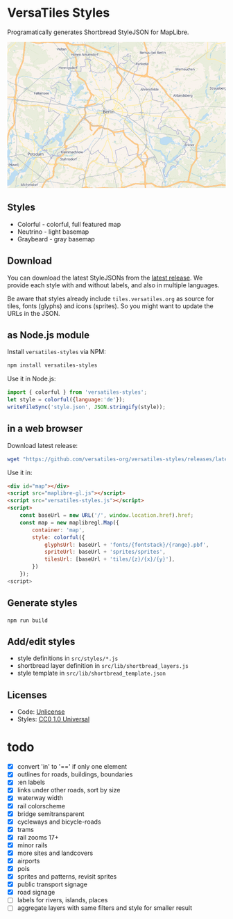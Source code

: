 # VersaTiles Styles

Programatically generates Shortbread StyleJSON for MapLibre.

![Example: Colorful Style](docs/colorful.png)

## Styles

* Colorful - colorful, full featured map
* Neutrino - light basemap
* Graybeard - gray basemap

## Download

You can download the latest StyleJSONs from the [latest release](https://github.com/versatiles-org/versatiles-styles/releases/latest/).
We provide each style with and without labels, and also in multiple languages.

Be aware that styles already include `tiles.versatiles.org` as source for tiles, fonts (glyphs) and icons (sprites). So you might want to update the URLs in the JSON.

## as Node.js module

Install `versatiles-styles` via NPM:
```bash
npm install versatiles-styles
```

Use it in Node.js:
```javascript
import { colorful } from 'versatiles-styles';
let style = colorful({language:'de'});
writeFileSync('style.json', JSON.stringify(style));
```

## in a web browser

Download latest release:
```bash
wget "https://github.com/versatiles-org/versatiles-styles/releases/latest/download/versatiles-styles.js"
```

Use it in:
```html
<div id="map"></div>
<script src="maplibre-gl.js"></script>
<script src="versatiles-styles.js"></script>
<script>
	const baseUrl = new URL('/', window.location.href).href;
	const map = new maplibregl.Map({
		container: 'map',
		style: colorful({
			glyphsUrl: baseUrl + 'fonts/{fontstack}/{range}.pbf',
			spriteUrl: baseUrl + 'sprites/sprites',
			tilesUrl: [baseUrl + 'tiles/{z}/{x}/{y}'],
		})
	});
<script>
```

## Generate styles

`npm run build`

## Add/edit styles

* style definitions in `src/styles/*.js`
* shortbread layer definition in `src/lib/shortbread_layers.js`
* style template in `src/lib/shortbread_template.json`

## Licenses

* Code: [Unlicense](LICENSE.md)
* Styles: [CC0 1.0 Universal](https://creativecommons.org/publicdomain/zero/1.0/)

# todo

* [x] convert 'in' to '==' if only one element
* [x] outlines for roads, buildings, boundaries
* [x] :en labels
* [x] links under other roads, sort by size
* [x] waterway width
* [x] rail colorscheme
* [x] bridge semitransparent
* [x] cycleways and bicycle-roads
* [x] trams
* [x] rail zooms 17+
* [x] minor rails
* [x] more sites and landcovers
* [x] airports
* [x] pois
* [x] sprites and patterns, revisit sprites
* [x] public transport signage
* [x] road signage
* [ ] labels for rivers, islands, places
* [ ] aggregate layers with same filters and style for smaller result
